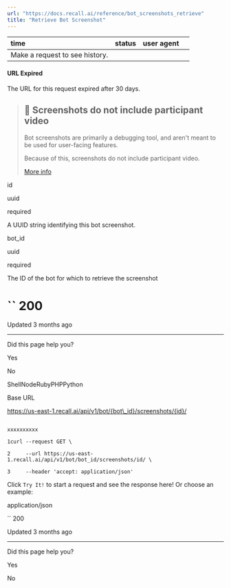 ```yaml
---
url: "https://docs.recall.ai/reference/bot_screenshots_retrieve"
title: "Retrieve Bot Screenshot"
---
```


| time | status | user agent |  |
| :-- | :-- | :-- | :-- |
| Make a request to see history. |

#### URL Expired

The URL for this request expired after 30 days.

> ## 📘  Screenshots do not include participant video
>
> Bot screenshots are primarily a debugging tool, and aren't meant to be used for user-facing features.
>
> Because of this, screenshots do not include participant video.
>
> [More info](https://recallai.readme.io/docs/debugging-bots#bot-screenshots)

id

uuid

required

A UUID string identifying this bot screenshot.

bot\_id

uuid

required

The ID of the bot for which to retrieve the screenshot

# `` 200

Updated 3 months ago

* * *

Did this page help you?

Yes

No

ShellNodeRubyPHPPython

Base URL

https://us-east-1.recall.ai/api/v1/bot/{bot\_id}/screenshots/{id}/

```

xxxxxxxxxx

1curl --request GET \

2     --url https://us-east-1.recall.ai/api/v1/bot/bot_id/screenshots/id/ \

3     --header 'accept: application/json'

```

Click `Try It!` to start a request and see the response here! Or choose an example:

application/json

`` 200

Updated 3 months ago

* * *

Did this page help you?

Yes

No